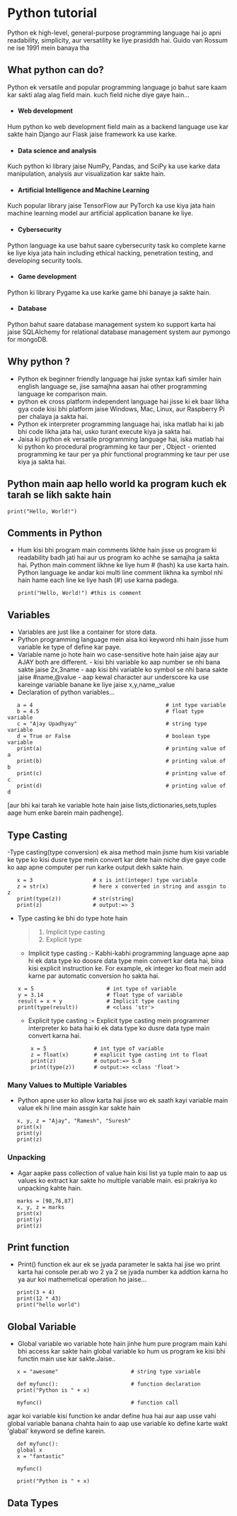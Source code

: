 # Python tutorial 
Python ek high-level, general-purpose programming language hai jo apni readability, simplicity, aur versatility ke liye prasiddh hai. Guido van Rossum ne ise 1991 mein banaya tha

## What python can do?
Python ek versatile and popular programming language jo bahut sare kaam kar sakti alag alag field main.
kuch field niche diye gaye hain...

- #### Web development
Hum python ko web development field main as a backend language use kar sakte hain Django aur Flask jaise framework ka use karke.

- #### Data science and analysis
Kuch python ki library jaise NumPy, Pandas, and SciPy ka use karke data manipulation, analysis aur visualization kar sakte hain.

- #### Artificial Intelligence and Machine Learning
Kuch popular library jaise TensorFlow aur PyTorch ka use kiya jata hain machine learning model aur artificial application banane ke liye.

- #### Cybersecurity
Python language ka use bahut saare cybersecurity task ko complete karne ke liye kiya jata hain including ethical hacking, penetration testing, and developing security tools.

- #### Game development
Python ki library Pygame ka use karke game bhi banaye ja sakte hain.

- #### Database
Python bahut saare database management system ko support karta hai jaise SQLAlchemy for relational database management system aur pymongo for mongoDB.

## Why python ?
 - Python ek beginner friendly language hai jiske syntax kafi similer hain english language se, jise samajhna aasan hai other programming language ke comparison main.
 - python ek cross platform independent language hai jisse ki ek baar likha gya code kisi bhi platform jaise Windows, Mac, Linux, aur Raspberry Pi per chalaya ja sakta hai.
 - Python ek interpreter programming language hai, iska matlab hai ki jab bhi code likha jata hai, usko turant execute kiya ja sakta hai. 
 - Jaisa ki python ek versatile programming language hai, iska matlab hai ki python ko procedural programming ke taur per , Object - oriented programming ke taur per ya phir functional programming ke taur per use kiya ja sakta hai.

 ## Python main aap hello world ka program kuch ek tarah se likh sakte hain
    print("Hello, World!")

## Comments in Python
 - Hum kisi bhi program main comments likhte hain jisse us program ki readability badh jati hai aur us program ko achhe se samajha ja sakta hai. Python main comment likhne ke liye hum # (hash) ka use karta hain. Python language ke andar koi multi line comment likhna ka symbol nhi hain hame each line ke liye hash (#) use karna padega.
    
    ```
    print("Hello, World!") #this is comment
    ```
 
 ## Variables
 - Variables are just like a container for store data.
 - Python programming language mein aisa koi keyword nhi hain jisse hum variable ke type of define kar paye.
 - Variable name jo hote hain wo case-sensitive hote hain jaise ajay aur AJAY both are different.
        - kisi bhi variable ko aap number se nhi bana sakte jaise 2x,3name 
        - aap kisi bhi variable ko symbol se nhi bana sakte jaise #name,@value
        - aap kewal character aur underscore ka use kareinge variable banane ke liye jaise x,y,name,_value
 - Declaration of python variables...
 ```
    a = 4                                          # int type variable
    b = 4.5                                        # float type variable
    c = "Ajay Upadhyay"                            # string type variable
    d = True or False                              # boolean type variable
    print(a)                                       # printing value of a
    print(b)                                       # printing value of b
    print(c)                                       # printing value of c
    print(d)                                       # printing value of d
 ```
 [aur bhi kai tarah ke variable hote hain jaise lists,dictionaries,sets,tuples aage hum enke barein main padhenge].

 ## Type Casting
 -Type casting(type conversion) ek aisa method main jisme hum kisi variable ke type ko kisi dusre type mein convert kar dete hain niche diye gaye code ko aap apne computer per run karke output dekh sakte hain.
 ```
    x = 3                   # x is int(integer) type variable
    z = str(x)              # here x converted in string and assgin to z
    print(type(z))          # str(string)
    print(z)                # output:=> 3
 ```
 - Type casting ke bhi do type hote hain
    > 1. Implicit type casting
    > 2. Explicit type 
    
    - Implicit type casting :- Kabhi-kabhi programming language apne aap hi ek data type ko doosre data type mein convert kar deta hai, bina kisi explicit instruction ke. For example, ek integer ko float mein add karne par automatic conversion ho sakta hai.
    ```
    x = 5                       # int type of variable
    y = 3.14                    # float type of variable
    result = x + y              # Implicit type casting
    print(type(result))         # <class 'str'>
    ```
    - Explicit type casting := Explicit type casting mein programmer interpreter ko bata hai ki ek data type ko dusre data type main convert karna hai.
    ```
        x = 5               # int type of variable
        z = float(x)        # explicit type casting int to float
        print(z)            # output:=> 5.0
        print(type(z))      # output:=> <class 'float'>
    ```

### Many Values to Multiple Variables
- Python apne user ko allow karta hai jisse wo ek saath kayi variable main value ek hi line main assgin kar sakte hain
```
   x, y, z = "Ajay", "Ramesh", "Suresh"
   print(x)
   print(y)
   print(z)
```

### Unpacking
- Agar aapke pass collection of value hain kisi list ya tuple main to aap us values ko extract kar sakte ho multiple variable main. esi prakriya ko unpacking kahte hain.
```
   marks = [98,76,87]
   x, y, z = marks
   print(x)
   print(y)
   print(z)
```

## Print function
- Print() function ek aur ek se jyada parameter le sakta hai jise wo print karta hai console per.ab wo 2 ya 2 se jyada number ka addtion karna ho ya aur koi mathemetical operation ho jaise...
```
   print(3 + 4)
   print(12 * 43)
   print("hello world")
```

## Global Variable
- Global variable wo variable hote hain jinhe hum pure program main kahi bhi access kar sakte hain
  global variable ko hum us program ke kisi bhi functin main use kar sakte.Jaise..
```
   x = "awesome"                       # string type variable

   def myfunc():                       # function declaration
   print("Python is " + x)             

   myfunc()                            # function call
```

   agar koi variable kisi function ke andar define hua hai aur aap usse vahi global variable banana chahta hain to aap use variable ko define karte wakt 'glabal' keyword se define karein.
```
   def myfunc():
   global x
   x = "fantastic"

   myfunc()

   print("Python is " + x)
```

## Data Types